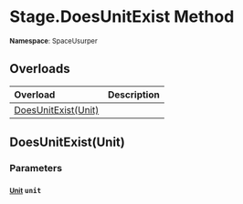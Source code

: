 # Stage.DoesUnitExist Method

<small>**Namespace**: SpaceUsurper</small>

## Overloads

<div markdown="1" class="member-table">

| Overload | Description |
| :------- | ----------- |
| [DoesUnitExist(Unit)](#Unit_) |  | 

</div>

## DoesUnitExist(Unit)
### Parameters
#### <small>[Unit](../Unit.md)</small> `unit`

